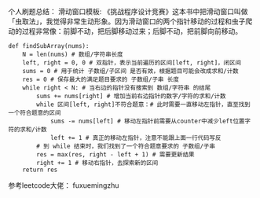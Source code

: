 个人刷题总结：
滑动窗口模板:
《挑战程序设计竞赛》这本书中把滑动窗口叫做「虫取法」，我觉得非常生动形象。因为滑动窗口的两个指针移动的过程和虫子爬动的过程非常像：前脚不动，把后脚移动过来；后脚不动，把前脚向前移动。

    def findSubArray(nums):
        N = len(nums) # 数组/字符串长度
        left, right = 0, 0 # 双指针，表示当前遍历的区间[left, right]，闭区间
        sums = 0 # 用于统计 子数组/子区间 是否有效，根据题目可能会改成求和/计数
        res = 0 # 保存最大的满足题目要求的 子数组/子串 长度
        while right < N: # 当右边的指针没有搜索到 数组/字符串 的结尾
            sums += nums[right] # 增加当前右边指针的数字/字符的求和/计数
            while 区间[left, right]不符合题意：# 此时需要一直移动左指针，直至找到一个符合题意的区间
                sums -= nums[left] # 移动左指针前需要从counter中减少left位置字符的求和/计数
                left += 1 # 真正的移动左指针，注意不能跟上面一行代码写反
            # 到 while 结束时，我们找到了一个符合题意要求的 子数组/子串
            res = max(res, right - left + 1) # 需要更新结果
            right += 1 # 移动右指针，去探索新的区间
        return res

参考leetcode大佬：
fuxuemingzhu
